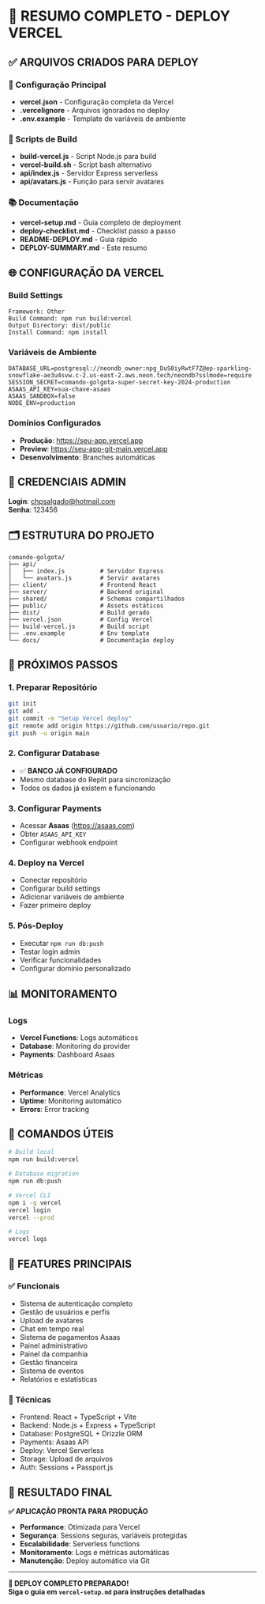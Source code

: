 # 🚀 RESUMO COMPLETO - DEPLOY VERCEL

## ✅ ARQUIVOS CRIADOS PARA DEPLOY

### 📁 Configuração Principal
- **vercel.json** - Configuração completa da Vercel
- **.vercelignore** - Arquivos ignorados no deploy  
- **.env.example** - Template de variáveis de ambiente

### 🔧 Scripts de Build
- **build-vercel.js** - Script Node.js para build
- **vercel-build.sh** - Script bash alternativo
- **api/index.js** - Servidor Express serverless
- **api/avatars.js** - Função para servir avatares

### 📚 Documentação
- **vercel-setup.md** - Guia completo de deployment
- **deploy-checklist.md** - Checklist passo a passo
- **README-DEPLOY.md** - Guia rápido
- **DEPLOY-SUMMARY.md** - Este resumo

## 🌐 CONFIGURAÇÃO DA VERCEL

### Build Settings
```
Framework: Other
Build Command: npm run build:vercel
Output Directory: dist/public
Install Command: npm install
```

### Variáveis de Ambiente
```env
DATABASE_URL=postgresql://neondb_owner:npg_DuS0iyRwtF7Z@ep-sparkling-snowflake-ae3u4svw.c-2.us-east-2.aws.neon.tech/neondb?sslmode=require
SESSION_SECRET=comando-golgota-super-secret-key-2024-production
ASAAS_API_KEY=sua-chave-asaas
ASAAS_SANDBOX=false
NODE_ENV=production
```

### Domínios Configurados
- **Produção**: https://seu-app.vercel.app
- **Preview**: https://seu-app-git-main.vercel.app
- **Desenvolvimento**: Branches automáticas

## 🔐 CREDENCIAIS ADMIN

**Login**: chpsalgado@hotmail.com  
**Senha**: 123456  

## 🗂️ ESTRUTURA DO PROJETO

```
comando-golgota/
├── api/
│   ├── index.js          # Servidor Express
│   └── avatars.js        # Servir avatares
├── client/               # Frontend React
├── server/               # Backend original
├── shared/               # Schemas compartilhados
├── public/               # Assets estáticos
├── dist/                 # Build gerado
├── vercel.json           # Config Vercel
├── build-vercel.js       # Build script
├── .env.example          # Env template
└── docs/                 # Documentação deploy
```

## 🚀 PRÓXIMOS PASSOS

### 1. Preparar Repositório
```bash
git init
git add .
git commit -m "Setup Vercel deploy"
git remote add origin https://github.com/usuario/repo.git
git push -u origin main
```

### 2. Configurar Database
- ✅ **BANCO JÁ CONFIGURADO**
- Mesmo database do Replit para sincronização
- Todos os dados já existem e funcionando

### 3. Configurar Payments
- Acessar **Asaas** (https://asaas.com)
- Obter `ASAAS_API_KEY`
- Configurar webhook endpoint

### 4. Deploy na Vercel
- Conectar repositório
- Configurar build settings
- Adicionar variáveis de ambiente
- Fazer primeiro deploy

### 5. Pós-Deploy
- Executar `npm run db:push`
- Testar login admin
- Verificar funcionalidades
- Configurar domínio personalizado

## 📊 MONITORAMENTO

### Logs
- **Vercel Functions**: Logs automáticos
- **Database**: Monitoring do provider
- **Payments**: Dashboard Asaas

### Métricas
- **Performance**: Vercel Analytics
- **Uptime**: Monitoring automático
- **Errors**: Error tracking

## 🔧 COMANDOS ÚTEIS

```bash
# Build local
npm run build:vercel

# Database migration
npm run db:push

# Vercel CLI
npm i -g vercel
vercel login
vercel --prod

# Logs
vercel logs
```

## 📱 FEATURES PRINCIPAIS

### ✅ Funcionais
- Sistema de autenticação completo
- Gestão de usuários e perfis
- Upload de avatares
- Chat em tempo real
- Sistema de pagamentos Asaas
- Painel administrativo
- Painel da companhia
- Gestão financeira
- Sistema de eventos
- Relatórios e estatísticas

### 🔧 Técnicas
- Frontend: React + TypeScript + Vite
- Backend: Node.js + Express + TypeScript
- Database: PostgreSQL + Drizzle ORM
- Payments: Asaas API
- Deploy: Vercel Serverless
- Storage: Upload de arquivos
- Auth: Sessions + Passport.js

## 🎯 RESULTADO FINAL

**✅ APLICAÇÃO PRONTA PARA PRODUÇÃO**

- **Performance**: Otimizada para Vercel
- **Segurança**: Sessions seguras, variáveis protegidas
- **Escalabilidade**: Serverless functions
- **Monitoramento**: Logs e métricas automáticas
- **Manutenção**: Deploy automático via Git

---

**🚀 DEPLOY COMPLETO PREPARADO!**  
**Siga o guia em `vercel-setup.md` para instruções detalhadas**